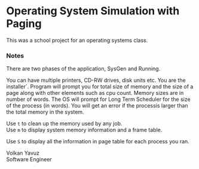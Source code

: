 Operating System Simulation with Paging 
=============================================

This was a school project for an operating systems class.

### Notes ###

There are two phases of the application, SysGen and Running. <br> 

You can have multiple printers, CD-RW drives, disk units etc. You are the installer`. Program will prompt you for total size of memory and the size of a page along with other elements such as cpu count. Memory sizes are in number of words.
The OS will prompt for Long Term Scheduler for the size of the process (in words). You will get an error if the processis larger than the total memory in the system. <br> 

Use `t` to clean up the memory used by any job. <br> 
Use `m` to display system memory information and a frame table. <br> 

Use `S` to display all the information in page table for each process you ran. <br> 

Volkan Yavuz <br> 
Software Engineer